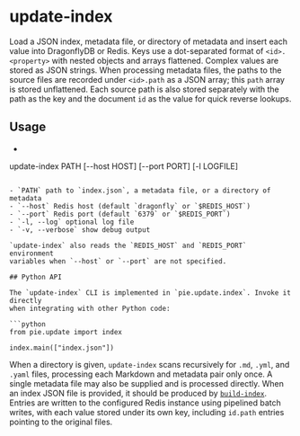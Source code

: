 # update-index

Load a JSON index, metadata file, or directory of metadata and insert each
value into DragonflyDB or Redis. Keys use a dot-separated format of
`<id>.<property>` with nested objects and arrays flattened. Complex values are
stored as JSON strings. When processing metadata files, the paths to the source
files are recorded under `<id>.path` as a JSON array; this `path` array is
stored unflattened. Each source path is also stored separately with the path as
the key and the document `id` as the value for quick reverse lookups.

## Usage

- ```bash
update-index PATH [--host HOST] [--port PORT] [-l LOGFILE]
```

- `PATH` path to `index.json`, a metadata file, or a directory of metadata
- `--host` Redis host (default `dragonfly` or `$REDIS_HOST`)
- `--port` Redis port (default `6379` or `$REDIS_PORT`)
- `-l, --log` optional log file
- `-v, --verbose` show debug output

`update-index` also reads the `REDIS_HOST` and `REDIS_PORT` environment
variables when `--host` or `--port` are not specified.

## Python API

The `update-index` CLI is implemented in `pie.update.index`. Invoke it directly
when integrating with other Python code:

```python
from pie.update import index

index.main(["index.json"])
```

When a directory is given, `update-index` scans recursively for `.md`, `.yml`,
and `.yaml` files, processing each Markdown and metadata pair only once.
A single metadata file may also be supplied and is processed directly. When an
index JSON file is provided, it should be produced by
[`build-index`](build-index.md). Entries are written to the configured Redis
instance using pipelined batch writes, with each value stored under its own
key, including `id.path` entries pointing to the original files.
